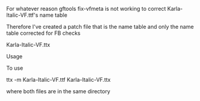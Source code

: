 For whatever reason 
gftools fix-vfmeta is not working to correct 
Karla-Italic-VF.ttf's name table 

Therefore I've created a patch file that is the name table and only the name table corrected for FB checks

Karla-Italic-VF.ttx

Usage

To use 

ttx -m Karla-Italic-VF.ttf Karla-Italic-VF.ttx

where both files are in the same directory 